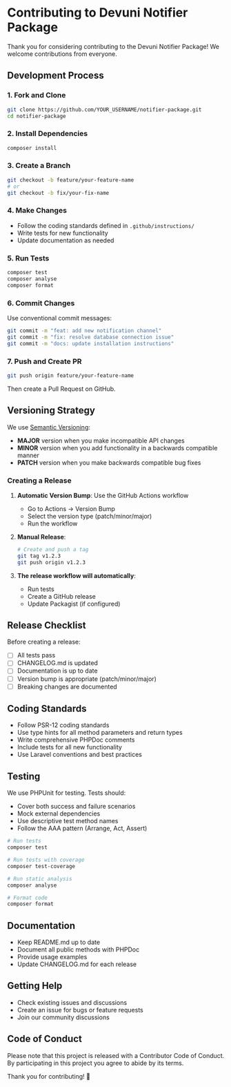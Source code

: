 # Contributing to Devuni Notifier Package

Thank you for considering contributing to the Devuni Notifier Package! We welcome contributions from everyone.

## Development Process

### 1. Fork and Clone

```bash
git clone https://github.com/YOUR_USERNAME/notifier-package.git
cd notifier-package
```

### 2. Install Dependencies

```bash
composer install
```

### 3. Create a Branch

```bash
git checkout -b feature/your-feature-name
# or
git checkout -b fix/your-fix-name
```

### 4. Make Changes

-   Follow the coding standards defined in `.github/instructions/`
-   Write tests for new functionality
-   Update documentation as needed

### 5. Run Tests

```bash
composer test
composer analyse
composer format
```

### 6. Commit Changes

Use conventional commit messages:

```bash
git commit -m "feat: add new notification channel"
git commit -m "fix: resolve database connection issue"
git commit -m "docs: update installation instructions"
```

### 7. Push and Create PR

```bash
git push origin feature/your-feature-name
```

Then create a Pull Request on GitHub.

## Versioning Strategy

We use [Semantic Versioning](https://semver.org/):

-   **MAJOR** version when you make incompatible API changes
-   **MINOR** version when you add functionality in a backwards compatible manner
-   **PATCH** version when you make backwards compatible bug fixes

### Creating a Release

1. **Automatic Version Bump**: Use the GitHub Actions workflow

    - Go to Actions → Version Bump
    - Select the version type (patch/minor/major)
    - Run the workflow

2. **Manual Release**:

    ```bash
    # Create and push a tag
    git tag v1.2.3
    git push origin v1.2.3
    ```

3. **The release workflow will automatically**:
    - Run tests
    - Create a GitHub release
    - Update Packagist (if configured)

## Release Checklist

Before creating a release:

-   [ ] All tests pass
-   [ ] CHANGELOG.md is updated
-   [ ] Documentation is up to date
-   [ ] Version bump is appropriate (patch/minor/major)
-   [ ] Breaking changes are documented

## Coding Standards

-   Follow PSR-12 coding standards
-   Use type hints for all method parameters and return types
-   Write comprehensive PHPDoc comments
-   Include tests for all new functionality
-   Use Laravel conventions and best practices

## Testing

We use PHPUnit for testing. Tests should:

-   Cover both success and failure scenarios
-   Mock external dependencies
-   Use descriptive test method names
-   Follow the AAA pattern (Arrange, Act, Assert)

```bash
# Run tests
composer test

# Run tests with coverage
composer test-coverage

# Run static analysis
composer analyse

# Format code
composer format
```

## Documentation

-   Keep README.md up to date
-   Document all public methods with PHPDoc
-   Provide usage examples
-   Update CHANGELOG.md for each release

## Getting Help

-   Check existing issues and discussions
-   Create an issue for bugs or feature requests
-   Join our community discussions

## Code of Conduct

Please note that this project is released with a Contributor Code of Conduct. By participating in this project you agree to abide by its terms.

Thank you for contributing! 🎉
